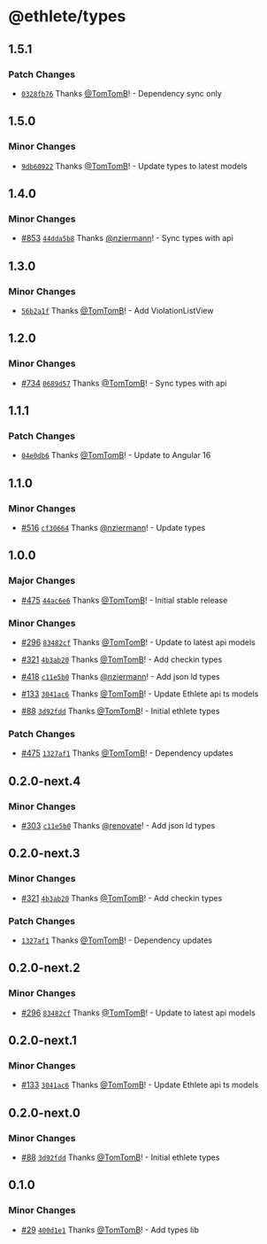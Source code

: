 # @ethlete/types

## 1.5.1

### Patch Changes

- [`0328fb76`](https://github.com/ethlete-io/ethdk/commit/0328fb769ca53042835826c1967b8d2f25072d63) Thanks [@TomTomB](https://github.com/TomTomB)! - Dependency sync only

## 1.5.0

### Minor Changes

- [`9db60922`](https://github.com/ethlete-io/ethdk/commit/9db60922dbe392e61293df4994592e588d0e9085) Thanks [@TomTomB](https://github.com/TomTomB)! - Update types to latest models

## 1.4.0

### Minor Changes

- [#853](https://github.com/ethlete-io/ethdk/pull/853) [`44dda5b8`](https://github.com/ethlete-io/ethdk/commit/44dda5b84868843b9aa0d381d99fe547d8813747) Thanks [@nziermann](https://github.com/nziermann)! - Sync types with api

## 1.3.0

### Minor Changes

- [`56b2a1f`](https://github.com/ethlete-io/ethdk/commit/56b2a1f44cee1725dd3f3529caa4e7e76629bf2b) Thanks [@TomTomB](https://github.com/TomTomB)! - Add ViolationListView

## 1.2.0

### Minor Changes

- [#734](https://github.com/ethlete-io/ethdk/pull/734) [`0689d57`](https://github.com/ethlete-io/ethdk/commit/0689d57eaae53024ab729ad46f7157a980b140f3) Thanks [@TomTomB](https://github.com/TomTomB)! - Sync types with api

## 1.1.1

### Patch Changes

- [`04e0db6`](https://github.com/ethlete-io/ethdk/commit/04e0db6c0007d58705f88605f3f8ed2d0ad05ce3) Thanks [@TomTomB](https://github.com/TomTomB)! - Update to Angular 16

## 1.1.0

### Minor Changes

- [#516](https://github.com/ethlete-io/ethdk/pull/516) [`cf30664`](https://github.com/ethlete-io/ethdk/commit/cf30664bf5c757d32fc8bb6f7f358e1c97f1e8a0) Thanks [@nziermann](https://github.com/nziermann)! - Update types

## 1.0.0

### Major Changes

- [#475](https://github.com/ethlete-io/ethdk/pull/475) [`44ac6e6`](https://github.com/ethlete-io/ethdk/commit/44ac6e621c9b2c2e02b45f7abc2c1b3111604d56) Thanks [@TomTomB](https://github.com/TomTomB)! - Initial stable release

### Minor Changes

- [#296](https://github.com/ethlete-io/ethdk/pull/296) [`83482cf`](https://github.com/ethlete-io/ethdk/commit/83482cf7874dcfda63327102bb265ab2cbb39545) Thanks [@TomTomB](https://github.com/TomTomB)! - Update to latest api models

- [#321](https://github.com/ethlete-io/ethdk/pull/321) [`4b3ab20`](https://github.com/ethlete-io/ethdk/commit/4b3ab20a63ccfdcfefba513c3726fe97a3eef1e8) Thanks [@TomTomB](https://github.com/TomTomB)! - Add checkin types

- [#418](https://github.com/ethlete-io/ethdk/pull/418) [`c11e5b0`](https://github.com/ethlete-io/ethdk/commit/c11e5b001f326fe3253af05ad2fc5fbb0ee12e2c) Thanks [@nziermann](https://github.com/nziermann)! - Add json ld types

- [#133](https://github.com/ethlete-io/ethdk/pull/133) [`3041ac6`](https://github.com/ethlete-io/ethdk/commit/3041ac64e6835166cfb3062f9e0bd2116ecc0ba8) Thanks [@TomTomB](https://github.com/TomTomB)! - Update Ethlete api ts models

- [#88](https://github.com/ethlete-io/ethdk/pull/88) [`3d92fdd`](https://github.com/ethlete-io/ethdk/commit/3d92fdd625de165b95b0b1a01a9e91adb07d134e) Thanks [@TomTomB](https://github.com/TomTomB)! - Initial ethlete types

### Patch Changes

- [#475](https://github.com/ethlete-io/ethdk/pull/475) [`1327af1`](https://github.com/ethlete-io/ethdk/commit/1327af13c721f8fe26d53bd12abd17e93d62bee5) Thanks [@TomTomB](https://github.com/TomTomB)! - Dependency updates

## 0.2.0-next.4

### Minor Changes

- [#303](https://github.com/ethlete-io/ethdk/pull/303) [`c11e5b0`](https://github.com/ethlete-io/ethdk/commit/c11e5b001f326fe3253af05ad2fc5fbb0ee12e2c) Thanks [@renovate](https://github.com/apps/renovate)! - Add json ld types

## 0.2.0-next.3

### Minor Changes

- [#321](https://github.com/ethlete-io/ethdk/pull/321) [`4b3ab20`](https://github.com/ethlete-io/ethdk/commit/4b3ab20a63ccfdcfefba513c3726fe97a3eef1e8) Thanks [@TomTomB](https://github.com/TomTomB)! - Add checkin types

### Patch Changes

- [`1327af1`](https://github.com/ethlete-io/ethdk/commit/1327af13c721f8fe26d53bd12abd17e93d62bee5) Thanks [@TomTomB](https://github.com/TomTomB)! - Dependency updates

## 0.2.0-next.2

### Minor Changes

- [#296](https://github.com/ethlete-io/ethdk/pull/296) [`83482cf`](https://github.com/ethlete-io/ethdk/commit/83482cf7874dcfda63327102bb265ab2cbb39545) Thanks [@TomTomB](https://github.com/TomTomB)! - Update to latest api models

## 0.2.0-next.1

### Minor Changes

- [#133](https://github.com/ethlete-io/ethdk/pull/133) [`3041ac6`](https://github.com/ethlete-io/ethdk/commit/3041ac64e6835166cfb3062f9e0bd2116ecc0ba8) Thanks [@TomTomB](https://github.com/TomTomB)! - Update Ethlete api ts models

## 0.2.0-next.0

### Minor Changes

- [#88](https://github.com/ethlete-io/ethdk/pull/88) [`3d92fdd`](https://github.com/ethlete-io/ethdk/commit/3d92fdd625de165b95b0b1a01a9e91adb07d134e) Thanks [@TomTomB](https://github.com/TomTomB)! - Initial ethlete types

## 0.1.0

### Minor Changes

- [#29](https://github.com/ethlete-io/ethdk/pull/29) [`400d1e1`](https://github.com/ethlete-io/ethdk/commit/400d1e12aa545a4016e29ce9797e5be9249e0a21) Thanks [@TomTomB](https://github.com/TomTomB)! - Add types lib
